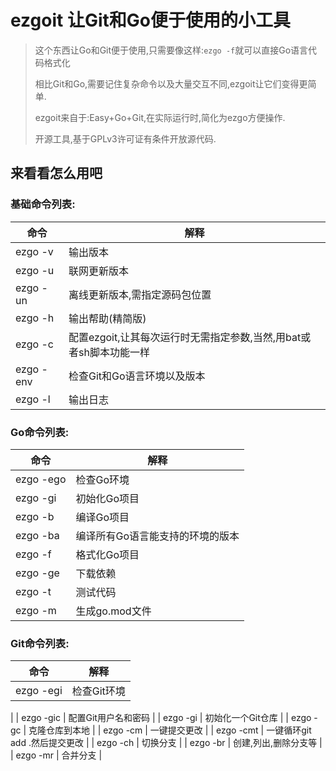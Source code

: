 #  ezgoit 让Git和Go便于使用的小工具

> 这个东西让Go和Git便于使用,只需要像这样:`ezgo -f`就可以直接Go语言代码格式化
>
> 相比Git和Go,需要记住复杂命令以及大量交互不同,ezgoit让它们变得更简单.
>
> ezgoit来自于:Easy+Go+Git,在实际运行时,简化为ezgo方便操作.
>
> 开源工具,基于GPLv3许可证有条件开放源代码.

## 来看看怎么用吧

### 基础命令列表:

| 命令      | 解释                                                         |
| --------- | ------------------------------------------------------------ |
| ezgo -v   | 输出版本                                                     |
| ezgo -u   | 联网更新版本                                                 |
| ezgo -un  | 离线更新版本,需指定源码包位置                                |
| ezgo -h   | 输出帮助(精简版)                                             |
| ezgo -c   | 配置ezgoit,让其每次运行时无需指定参数,当然,用bat或者sh脚本功能一样 |
| ezgo -env | 检查Git和Go语言环境以及版本                                  |
| ezgo -l   | 输出日志                                


### Go命令列表:

| 命令     | 解释                             |
| -------- | -------------------------------- |
| ezgo -ego  | 检查Go环境                       |
| ezgo -gi | 初始化Go项目                     |
| ezgo -b  | 编译Go项目                       |
| ezgo -ba | 编译所有Go语言能支持的环境的版本 |
| ezgo -f  | 格式化Go项目                     |
| ezgo -ge | 下载依赖                         |
| ezgo -t  | 测试代码                         |
| ezgo -m  | 生成go.mod文件                   |

### Git命令列表:

| 命令      | 解释                          |
| --------- | ----------------------------- |
| ezgo -egi | 检查Git环境
|
| ezgo -gic | 配置Git用户名和密码           |
| ezgo -gi  | 初始化一个Git仓库             |
| ezgo -gc  | 克隆仓库到本地                |
| ezgo -cm  | 一键提交更改                  |
| ezgo -cmt | 一键循环git add .然后提交更改 |
| ezgo -ch  | 切换分支                      |
| ezgo -br  | 创建,列出,删除分支等          |
| ezgo -mr  | 合并分支                      |


